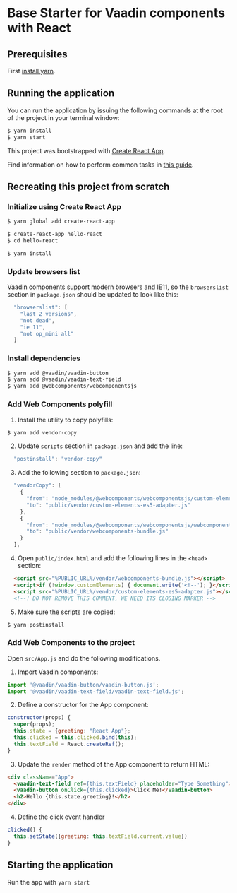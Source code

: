 # Base Starter for Vaadin components with React

## Prerequisites
First [install yarn](https://yarnpkg.com/docs/install).

## Running the application

You can run the application by issuing the following commands at the root of the project in your terminal window:
``` bash
$ yarn install
$ yarn start
```

This project was bootstrapped with [Create React App](https://github.com/facebookincubator/create-react-app).

Find information on how to perform common tasks in [this guide](https://github.com/facebookincubator/create-react-app/blob/master/packages/react-scripts/template/README.md).


## Recreating this project from scratch

### Initialize using Create React App

```sh
$ yarn global add create-react-app

$ create-react-app hello-react
$ cd hello-react

$ yarn install
```

### Update browsers list

Vaadin components support modern browsers and IE11, so the `browserslist` section
in `package.json` should be updated to look like this:

```js
  "browserslist": [
    "last 2 versions",
    "not dead",
    "ie 11",
    "not op_mini all"
  ]
```

### Install dependencies

```sh
$ yarn add @vaadin/vaadin-button
$ yarn add @vaadin/vaadin-text-field
$ yarn add @webcomponents/webcomponentsjs
```

### Add Web Components polyfill

1. Install the utility to copy polyfills:

```sh
$ yarn add vendor-copy
```

2. Update `scripts` section in `package.json` and add the line:

```js
  "postinstall": "vendor-copy"
```

3. Add the following section to `package.json`:

```js
  "vendorCopy": [
    {
      "from": "node_modules/@webcomponents/webcomponentsjs/custom-elements-es5-adapter.js",
      "to": "public/vendor/custom-elements-es5-adapter.js"
    },
    {
      "from": "node_modules/@webcomponents/webcomponentsjs/webcomponents-bundle.js",
      "to": "public/vendor/webcomponents-bundle.js"
    }
  ],
```

4. Open `public/index.html` and add the following lines in the `<head>` section:
```html
  <script src="%PUBLIC_URL%/vendor/webcomponents-bundle.js"></script>
  <script>if (!window.customElements) { document.write('<!--'); }</script>
  <script src="%PUBLIC_URL%/vendor/custom-elements-es5-adapter.js"></script>
  <!--! DO NOT REMOVE THIS COMMENT, WE NEED ITS CLOSING MARKER -->
```

5. Make sure the scripts are copied:

```sh
$ yarn postinstall
```

### Add Web Components to the project

Open `src/App.js` and do the following modifications.

1. Import Vaadin components:

```js
import '@vaadin/vaadin-button/vaadin-button.js';
import '@vaadin/vaadin-text-field/vaadin-text-field.js';
```

2. Define a constructor for the App component:

```js
constructor(props) {
  super(props);
  this.state = {greeting: "React App"};
  this.clicked = this.clicked.bind(this);
  this.textField = React.createRef();
}
```

3. Update the `render` method of the App component to return HTML:

```html
<div className="App">
  <vaadin-text-field ref={this.textField} placeholder="Type Something"></vaadin-text-field>
  <vaadin-button onClick={this.clicked}>Click Me!</vaadin-button>
  <h2>Hello {this.state.greeting}!</h2>
</div>
```

4. Define the click event handler

```js
clicked() {
  this.setState({greeting: this.textField.current.value})
}
```

## Starting the application

Run the app with `yarn start`
